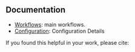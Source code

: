 ## Documentation

- [Workflows]({{cookiecutter.project_name}}/main.md): main workflows.
- [Configuration]({{cookiecutter.project_name}}_config/config.md): Configuration Details

If you found this helpful in your work, please cite:



